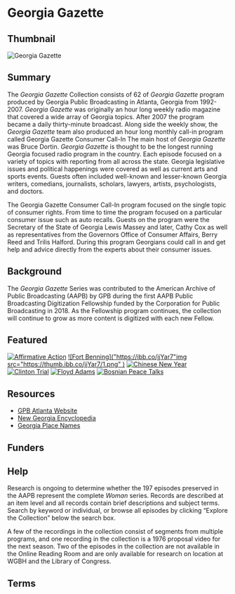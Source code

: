 # Georgia Gazette

## Thumbnail

![Georgia Gazette]()

## Summary

The <em>Georgia Gazette </em> Collection consists of 62 of <em>Georgia Gazette</em> program produced by Georgia Public Broadcasting in Atlanta, Georgia from 1992-2007. <em>Georgia Gazette</em> was originally an hour long weekly radio magazine that covered a wide array of Georgia topics. After 2007 the program became a daily thirty-minute broadcast. Along side the weekly show, the <em>Georgia Gazette</em> team also produced an hour long monthly call-in program called Georgia Gazette Consumer Call-In The main host of <em>Georgia Gazette</em> was Bruce Dortin. <em>Georgia Gazette</em> is thought to be the longest running Georgia focused radio program in the country. Each episode focused on a variety of topics with reporting from all across the state. Georgia legislative issues and political happenings were covered as well as current arts and sports events. Guests often included well-known and lesser-known Georgia writers, comedians, journalists, scholars, lawyers, artists, psychologists, and doctors.

The Georgia Gazette Consumer Call-In program focused on the single topic of consumer rights. From time to time the program focused on a particular consumer issue such as auto recalls. Guests on the program were the Secretary of the State of Georgia Lewis Massey and later, Cathy Cox as well as representatives from the Governors Office of Consumer Affairs, Berry Reed and Trilis Halford. During this program Georgians could call in and get help and advice directly from the experts about their consumer issues. 

## Background

The <em>Georgia Gazette</em> Series was contributed to the American Archive of Public Broadcasting (AAPB) by GPB during the first AAPB Public Broadcasting Digitization Fellowship funded by the Corporation for Public Broadcasting in 2018. As the Fellowship program continues, the collection will continue to grow as more content is digitized with each new Fellow.

## Featured

[![Affirmative Action](https://ibb.co/jjYar7)](/catalog/cpb-aacip_81-9995xhm0)
[![Fort Benning]("https://ibb.co/jjYar7"img src="https://thumb.ibb.co/jjYar7/1.png" )](/catalog/cpb-aacip_81-57np5qgv)
[![Chinese New Year](https://s3.amazonaws.com/americanarchive.org/special-collections/cpb-aacip_81-59c5b5nr.jpg)](/catalog/cpb-aacip_81-59c5b5nr)
[![Clinton Trial](https://s3.amazonaws.com/americanarchive.org/special-collections/cpb-aacip_81-988gttr0.jpg)](/catalog/cpb-aacip_81-988gttr0)
[![Floyd Adams](https://s3.amazonaws.com/americanarchive.org/special-collections/cpb-aacip_81-69z08t6x.jpg)](/catalog/cpb-aacip_81-69z08t6x)
[![Bosnian Peace Talks](https://s3.amazonaws.com/americanarchive.org/special-collections/cpb-aacip_81-67wm3fxh.jpg)](/catalog/cpb-aacip_81-67wm3fxh)

## Resources

- [GPB Atlanta Website](http://www.gpb.org/)
- [New Georgia Encyclopedia]( http://www.georgiaencyclopedia.org)
- [Georgia Place Names]( http://www.kenkrakow.com/gpn/georgia_place-names.htm)


## Funders

## Help

Research is ongoing to determine whether the 197 episodes preserved in the AAPB represent the complete <em>Woman</em> series. Records are described at an item level and all records contain brief descriptions and subject terms. Search by keyword or individual, or browse all episodes by clicking “Explore the Collection” below the search box. 

A few of the recordings in the collection consist of segments from multiple programs, and one recording in the collection is a 1976 proposal video for the next season. Two of the episodes in the collection are not available in the Online Reading Room and are only available for research on location at WGBH and the Library of Congress. 

## Terms


